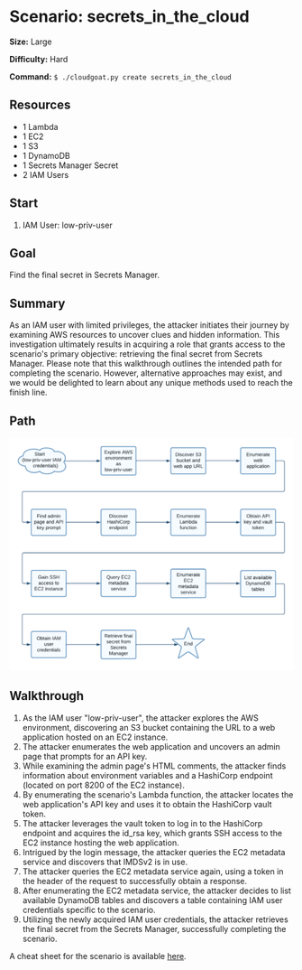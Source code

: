 # Scenario: secrets_in_the_cloud

**Size:** Large

**Difficulty:** Hard

**Command:** `$ ./cloudgoat.py create secrets_in_the_cloud`

## Resources

* 1 Lambda
* 1 EC2
* 1 S3
* 1 DynamoDB
* 1 Secrets Manager Secret
* 2 IAM Users

## Start

1. IAM User: low-priv-user

## Goal

Find the final secret in Secrets Manager.

## Summary

As an IAM user with limited privileges, the attacker initiates their journey by examining AWS resources to uncover clues and hidden information. This investigation ultimately results in acquiring a role that grants access to the scenario's primary objective: retrieving the final secret from Secrets Manager. Please note that this walkthrough outlines the intended path for completing the scenario. However, alternative approaches may exist, and we would be delighted to learn about any unique methods used to reach the finish line.

## Path

![Path](./path.png)

## Walkthrough

1. As the IAM user "low-priv-user", the attacker explores the AWS environment, discovering an S3 bucket containing the URL to a web application hosted on an EC2 instance.
2. The attacker enumerates the web application and uncovers an admin page that prompts for an API key.
3. While examining the admin page's HTML comments, the attacker finds information about environment variables and a HashiCorp endpoint (located on port 8200 of the EC2 instance).
4. By enumerating the scenario's Lambda function, the attacker locates the web application's API key and uses it to obtain the HashiCorp vault token.
5. The attacker leverages the vault token to log in to the HashiCorp endpoint and acquires the id_rsa key, which grants SSH access to the EC2 instance hosting the web application.
6. Intrigued by the login message, the attacker queries the EC2 metadata service and discovers that IMDSv2 is in use.
7. The attacker queries the EC2 metadata service again, using a token in the header of the request to successfully obtain a response.
8. After enumerating the EC2 metadata service, the attacker decides to list available DynamoDB tables and discovers a table containing IAM user credentials specific to the scenario.
9. Utilizing the newly acquired IAM user credentials, the attacker retrieves the final secret from the Secrets Manager, successfully completing the scenario.

A cheat sheet for the scenario is available [here](./cheat_sheet.md).
